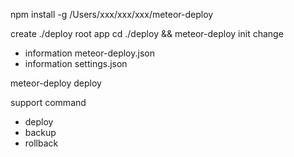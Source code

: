 npm install -g /Users/xxx/xxx/xxx/meteor-deploy

create ./deploy  root app 
cd ./deploy && meteor-deploy init
change 
  - information meteor-deploy.json
  - information settings.json
  
meteor-deploy deploy 

support command
  - deploy
  - backup
  - rollback




